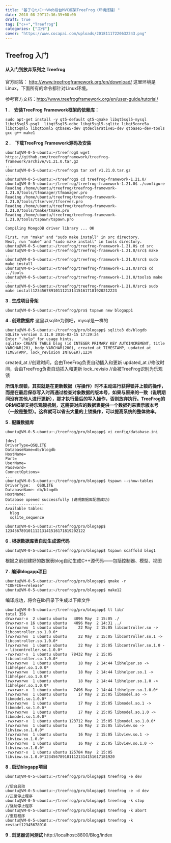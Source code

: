 ```yaml
---
title: "基于Ｑt/C++Ｗeb后台MVC框架TreeFrog（环境搭建）"
date: 2018-08-29T12:36:35+08:00
draft: true
tag: ["c++","Treefrog"]
categories: ["工作"]
cover: "https://www.cocapai.com/uploads/20181117220632243.png"
---
```


## Treefrog 入门

#### 从入门到放弃系列之 Treefrog

官方网站： http://www.treefrogframework.org/en/download/ 
这里环境是Linux，下面所有的命令都针对Linux环境。

参考官方文档：http://www.treefrogframework.org/en/user-guide/tutorial/

**1 .　安装TreeFrog Framework框架的依赖库：**

```
sudo apt-get install -y qt5-default qt5-qmake libqt5sql5-mysql libqt5sql5-psql  libqt5sql5-odbc libqt5sql5-sqlite libqt5core5a libqt5qml5 libqt5xml5 qtbase5-dev qtdeclarative5-dev qtbase5-dev-tools gcc g++ make1
```

**2 .　下载TreeFrog Framework源码及安装**

```
ubuntu@VM-0-5-ubuntu:~/treefrog$ wget https://github.com/treefrogframework/treefrog-framework/archive/v1.21.0.tar.gz
...
ubuntu@VM-0-5-ubuntu:~/treefrog$ tar xvf v1.21.0.tar.gz
...
ubuntu@VM-0-5-ubuntu:~/treefrog$ cd treefrog-framework-1.21.0/
ubuntu@VM-0-5-ubuntu:~/treefrog/treefrog-framework-1.21.0$ ./configure 
Reading /home/ubuntu/treefrog/treefrog-framework-1.21.0/tools/tfmanager/tfmanager.pro
Reading /home/ubuntu/treefrog/treefrog-framework-1.21.0/tools/tfserver/tfserver.pro
Reading /home/ubuntu/treefrog/treefrog-framework-1.21.0/tools/tmake/tmake.pro
Reading /home/ubuntu/treefrog/treefrog-framework-1.21.0/tools/tspawn/tspawn.pro

Compiling MongoDB driver library ... OK

First, run "make" and "sudo make install" in src directory.
Next, run "make" and "sudo make install" in tools directory.
ubuntu@VM-0-5-ubuntu:~/treefrog/treefrog-framework-1.21.0$ cd src
ubuntu@VM-0-5-ubuntu:~/treefrog/treefrog-framework-1.21.0/src$ make
...
ubuntu@VM-0-5-ubuntu:~/treefrog/treefrog-framework-1.21.0/src$ sudo make install
ubuntu@VM-0-5-ubuntu:~/treefrog/treefrog-framework-1.21.0/src$ cd ../tools
ubuntu@VM-0-5-ubuntu:~/treefrog/treefrog-framework-1.21.0/tools$ make
...
ubuntu@VM-0-5-ubuntu:~/treefrog/treefrog-framework-1.21.0/src$ sudo make install1234567891011121314151617181920212223
```

**3 . 生成项目骨架**

```
ubuntu@VM-0-5-ubuntu:~/treefrog/pro$ tspawn new blogapp1
```

**4 . 创建数据库** 
这里以sqlite为例吧，mysql是一样的

```
ubuntu@VM-0-5-ubuntu:~/treefrog/pro/blogapp$ sqlite3 db/blogdb
SQLite version 3.11.0 2016-02-15 17:29:24
Enter ".help" for usage hints.
sqlite> CREATE TABLE blog (id INTEGER PRIMARY KEY AUTOINCREMENT, title VARCHAR(20), body VARCHAR(200), created_at TIMESTAMP, updated_at TIMESTAMP, lock_revision INTEGER);1234
```

created_at //创建时间，会由TreeFrog负责自动插入和更新 
updated_at //修改时间，会由TreeFrog负责自动插入和更新 
lock_revisio //会被TreeFrog识别为乐观锁

**所谓乐观锁，其实就是在更新数据（写操作）时不主动进行获得锁并上锁的操作，而是在最后保存写入时再通过检查对象数据的版本号，如果与原来的一致（说明期间没有其他人进行更新），那才执行最后的写入操作，否则放弃执行。TreeFrog的ORM框架支持乐观锁机制，这需要对应的数据表提供一个数据列来表示版本号（一般是整型）。这样就可以省去大量的上锁操作，可以提高系统的整体效率。**

**5 . 配置数据库**

```
ubuntu@VM-0-5-ubuntu:~/treefrog/pro/blogapp$ vi config/database.ini

[dev]
DriverType=QSQLITE
DatabaseName=db/blogdb
HostName=
Port=
UserName=
Password=
ConnectOptions=
...
ubuntu@VM-0-5-ubuntu:~/treefrog/pro/blogapp$ tspawn --show-tables
DriverType:   QSQLITE
DatabaseName: db/blogdb
HostName:     
Database opened successfully (说明数据库配置成功)
-----------------
Available tables:
  blog
  sqlite_sequence

ubuntu@VM-0-5-ubuntu:~/treefrog/pro/blogapp$ 12345678910111213141516171819202122
```

**6 . 根据数据库表自动生成源代码**

```
ubuntu@VM-0-5-ubuntu:~/treefrog/pro/blogapp$ tspawn scaffold blog1
```

根据之前创建好的数据表blog自动生成C++源代码——包括控制器、模型、视图

**7 . 编译blogapp项目**

```
ubuntu@VM-0-5-ubuntu:~/treefrog/pro/blogapp$ qmake -r "CONFIG+=release"
ubuntu@VM-0-5-ubuntu:~/treefrog/pro/blogapp$ make12
```

编译成功，将会在lib目录下生成以下库文件

```
ubuntu@VM-0-5-ubuntu:~/treefrog/pro/blogapp$ ll lib/
total 356
drwxrwxr-x  2 ubuntu ubuntu   4096 May  2 15:05 ./
drwxrwxr-x 16 ubuntu ubuntu   4096 May  2 14:31 ../
lrwxrwxrwx  1 ubuntu ubuntu     22 May  2 15:05 libcontroller.so -> libcontroller.so.1.0.0*
lrwxrwxrwx  1 ubuntu ubuntu     22 May  2 15:05 libcontroller.so.1 -> libcontroller.so.1.0.0*
lrwxrwxrwx  1 ubuntu ubuntu     22 May  2 15:05 libcontroller.so.1.0 -> libcontroller.so.1.0.0*
-rwxrwxr-x  1 ubuntu ubuntu  78432 May  2 15:05 libcontroller.so.1.0.0*
lrwxrwxrwx  1 ubuntu ubuntu     18 May  2 14:44 libhelper.so -> libhelper.so.1.0.0*
lrwxrwxrwx  1 ubuntu ubuntu     18 May  2 14:44 libhelper.so.1 -> libhelper.so.1.0.0*
lrwxrwxrwx  1 ubuntu ubuntu     18 May  2 14:44 libhelper.so.1.0 -> libhelper.so.1.0.0*
-rwxrwxr-x  1 ubuntu ubuntu   7496 May  2 14:44 libhelper.so.1.0.0*
lrwxrwxrwx  1 ubuntu ubuntu     17 May  2 15:05 libmodel.so -> libmodel.so.1.0.0*
lrwxrwxrwx  1 ubuntu ubuntu     17 May  2 15:05 libmodel.so.1 -> libmodel.so.1.0.0*
lrwxrwxrwx  1 ubuntu ubuntu     17 May  2 15:05 libmodel.so.1.0 -> libmodel.so.1.0.0*
-rwxrwxr-x  1 ubuntu ubuntu 123712 May  2 15:05 libmodel.so.1.0.0*
lrwxrwxrwx  1 ubuntu ubuntu     16 May  2 15:05 libview.so -> libview.so.1.0.0*
lrwxrwxrwx  1 ubuntu ubuntu     16 May  2 15:05 libview.so.1 -> libview.so.1.0.0*
lrwxrwxrwx  1 ubuntu ubuntu     16 May  2 15:05 libview.so.1.0 -> libview.so.1.0.0*
-rwxrwxr-x  1 ubuntu ubuntu 125784 May  2 15:05 libview.so.1.0.0*1234567891011121314151617181920
```

**8 . 启动blogapp项目**

```
ubuntu@VM-0-5-ubuntu:~/treefrog/pro/blogapp$ treefrog -e dev

//后台启动
ubuntu@VM-0-5-ubuntu:~/treefrog/pro/blogapp$ treefrog -e -d dev
//正常停止程序
ubuntu@VM-0-5-ubuntu:~/treefrog/pro/blogapp$ treefrog -k stop
//强制停止程序
ubuntu@VM-0-5-ubuntu:~/treefrog/pro/blogapp$ treefrog -k abort
//重启程序
ubuntu@VM-0-5-ubuntu:~/treefrog/pro/blogapp$ treefrog -k restart12345678910
```

**9 . 浏览器访问测试** 
http://localhost:8800/Blog/index